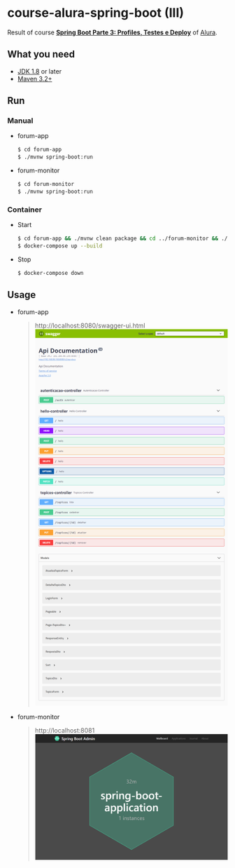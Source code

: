 # course-alura-spring-boot (III)

Result of course **[Spring Boot Parte 3: Profiles, Testes e Deploy](https://cursos.alura.com.br/course/spring-boot-profiles-testes-deploy)** of [Alura](https://alura.com.br).

## What you need

- [JDK 1.8](http://www.oracle.com/technetwork/java/javase/downloads/index.html) or later
- [Maven 3.2+](https://maven.apache.org/download.cgi)

## Run

### Manual

- forum-app

    ```bash
    $ cd forum-app
    $ ./mvnw spring-boot:run
    ```

- forum-monitor

    ```bash
    $ cd forum-monitor
    $ ./mvnw spring-boot:run
    ```

### Container

- Start

    ```bash
    $ cd forum-app && ./mvnw clean package && cd ../forum-monitor && ./mvnw clean package
    $ docker-compose up --build
    ```

- Stop

    ```bash
    $ docker-compose down
    ```

## Usage

- forum-app

    > http://localhost:8080/swagger-ui.html
    ![forum-app](forum-app.png)

- forum-monitor

    > http://localhost:8081
    ![forum-monitor](forum-monitor.png)
